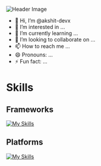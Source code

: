![Header Image](/GitHub%20Profile%20Header%20Image.png)
- 👋 Hi, I’m @akshit-devx
- 👀 I’m interested in ...
- 🌱 I’m currently learning ...
- 💞️ I’m looking to collaborate on ...
- 📫 How to reach me ...
- 😄 Pronouns: ...
- ⚡ Fun fact: ...
# Skills
## Frameworks
[![My Skills](https://skillicons.dev/icons?i=c,cpp,css,git,html,md)](https://skillicons.dev)
## Platforms
[![My Skills](https://skillicons.dev/icons?i=clion,github,gmail,ai,instagram,linkedin,linux,notion,ps,ubuntu,vscode,windows)](https://skillicons.dev)
